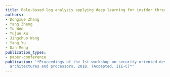 ```yaml
---
title: Role-based log analysis applying deep learning for insider threat detection
authors:
- Dongxue Zhang
- Yang Zheng
- Yu Wen
- Yujue Xu
- Jingchuo Wang
- Yang Yu
- Dan Meng
publication_types:
- paper-conference
publication: '*Proceedings of the 1st workshop on security-oriented designs of computer
  architectures and processors, 2018. (Accepted, IIE-C)*'
---
```

